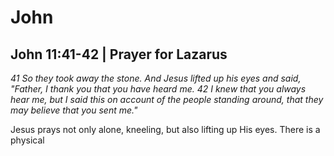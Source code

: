 # John

## John 11:41-42 | Prayer for Lazarus

*41 So they took away the stone.*
*And Jesus lifted up his eyes and said, "Father, I thank you that you have heard me.*
*42 I knew that you always hear me, but I said this on account of the people standing around, that they may believe that you sent me."*

Jesus prays not only alone, kneeling, but also lifting up His eyes.
There is a physical 